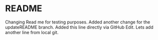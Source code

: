 ﻿# README #
Changing Read me for testing purposes.
Added another change for the updateREADME branch.
Added this line directly via GitHub Edit.
Lets add another line from local git.
